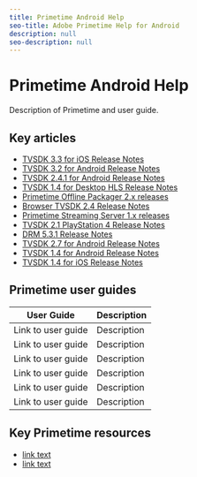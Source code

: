 ```yaml
---
title: Primetime Android Help
seo-title: Adobe Primetime Help for Android
description: null
seo-description: null
---
```


# Primetime Android Help

Description of Primetime and user guide.

## Key articles

* [TVSDK 3.3 for iOS Release Notes](tvsdk-33-ios.md)
* [TVSDK 3.2 for Android Release Notes](tvsdk-32-android.md)
* [TVSDK 2.4.1 for Android Release Notes](tvsdk-24-android.md)
* [TVSDK 1.4 for Desktop HLS Release Notes](tvsdk-1-4-desktop-hls.md)
* [Primetime Offline Packager 2.x releases](offline-packager-2x-release-note.md)
* [Browser TVSDK 2.4 Release Notes](tvsdk-24-browser.md)
* [Primetime Streaming Server 1.x releases](primetime-streaming-server-1x.md)
* [TVSDK 2.1 PlayStation 4 Release Notes](tvsdk-21-ps4.md)
* [DRM 5.3.1 Release Notes](drm-531-release-notes.md)
* [TVSDK 2.7 for Android Release Notes](tvsdk-27-android.md)
* [TVSDK 1.4 for Android Release Notes](tvsdk-1-4-android.md)
* [TVSDK 1.4 for iOS Release Notes](tvsdk-1-4-ios.md)

## Primetime user guides

| User Guide | Description |
|--- |--- |
| Link to user guide | Description |
| Link to user guide | Description |
| Link to user guide | Description |
| Link to user guide | Description |
| Link to user guide | Description |
| Link to user guide | Description |

## Key Primetime resources

* [link text](/help/dynamic-ad-insertion/introduction.md)
* [link text](/help/dynamic-ad-insertion/introduction.md)
